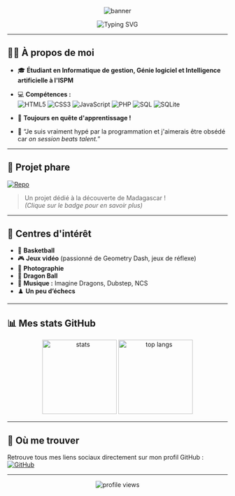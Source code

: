 <!-- Bannière d'accueil -->
<p align="center">
  <img src="https://capsule-render.vercel.app/api?type=waving&color=0:7F7FD5,100:91EAE4&height=200&section=header&text=Salut%20👋%20Je%20suis%20Safidy-Mahefa&fontSize=40&fontAlign=50&fontColor=ffffff" alt="banner" />
</p>

<p align="center">
  <img src="https://readme-typing-svg.demolab.com?font=Fira+Code&duration=3000&pause=1000&color=7F7FD5&center=true&vCenter=true&multiline=true&width=700&height=60&lines=%C3%89tudiant+en+Informatique+de+gestion,+G%C3%A9nie+logiciel,+IA+%E2%9C%A8;Passionn%C3%A9+par+le+code+et+l'apprentissage+continu+!+%F0%9F%92%BB" alt="Typing SVG" />
</p>

---

## 🙋‍♂️ À propos de moi

- 🎓 **Étudiant en Informatique de gestion, Génie logiciel et Intelligence artificielle à l'ISPM**
- 💻 **Compétences :**  
  ![HTML5](https://img.shields.io/badge/HTML5-E34F26?logo=html5&logoColor=fff&style=for-the-badge)
  ![CSS3](https://img.shields.io/badge/CSS3-1572B6?logo=css3&logoColor=fff&style=for-the-badge)
  ![JavaScript](https://img.shields.io/badge/JavaScript-F7DF1E?logo=javascript&logoColor=323330&style=for-the-badge)
  ![PHP](https://img.shields.io/badge/PHP-777BB4?logo=php&logoColor=fff&style=for-the-badge)
  ![SQL](https://img.shields.io/badge/SQL-4479A1?logo=mysql&logoColor=fff&style=for-the-badge)
  ![SQLite](https://img.shields.io/badge/SQLite-003B57?logo=sqlite&logoColor=fff&style=for-the-badge)

- 🧠 **Toujours en quête d'apprentissage !**
- 🚀 “Je suis vraiment hypé par la programmation et j'aimerais être obsédé car _on session beats talent._”

---

## 🚩 Projet phare

[![Repo](https://img.shields.io/badge/-Connais%20tu%20Madagascar-91EAE4?style=for-the-badge&logo=github&logoColor=white)](https://github.com/Safidy-Mahefa/connais-tu-madagascar)

> Un projet dédié à la découverte de Madagascar !  
> *(Clique sur le badge pour en savoir plus)*

---

## 🎯 Centres d'intérêt

- 🏀 **Basketball**  
- 🎮 **Jeux vidéo** (passionné de Geometry Dash, jeux de réflexe)
- 📸 **Photographie**
- 🐉 **Dragon Ball**
- 🎵 **Musique :** Imagine Dragons, Dubstep, NCS
- ♟️ **Un peu d’échecs**

---

## 📊 Mes stats GitHub

<p align="center">
  <img src="https://github-readme-stats.vercel.app/api?username=Safidy-Mahefa&show_icons=true&theme=radical" alt="stats" height="170"/>
  <img src="https://github-readme-stats.vercel.app/api/top-langs/?username=Safidy-Mahefa&layout=compact&hide=css,html&theme=radical" alt="top langs" height="170"/>
</p>

---

## 🔗 Où me trouver

Retrouve tous mes liens sociaux directement sur mon profil GitHub :  
[![GitHub](https://img.shields.io/badge/-Safidy--Mahefa-181717?style=for-the-badge&logo=github)](https://github.com/Safidy-Mahefa)

---

<p align="center">
  <img src="https://komarev.com/ghpvc/?username=Safidy-Mahefa&style=flat-square&color=7F7FD5" alt="profile views" />
</p>

<!-- Feel free to customiser encore plus selon tes envies ! -->
